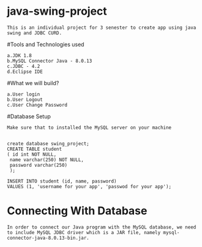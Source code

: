# java-swing-project
    This is an individual project for 3 senester to create app using java swing and JDBC CURD.

#Tools and Technologies used
    
    a.JDK 1.8
    b.MySQL Connector Java - 8.0.13
    c.JDBC - 4.2
    d.Eclipse IDE
    
 #What we will  build?
        
    a.User login
    b.User Logout
    c.User Change Password
    
    



#Database Setup

    Make sure that to installed the MySQL server on your machine


    create database swing_project;
    CREATE TABLE student
    ( id int NOT NULL,
     name varchar(250) NOT NULL,
     password varchar(250)
     );

    INSERT INTO student (id, name, password)
    VALUES (1, 'username for your app', 'passwod for your app');

# Connecting With Database
    In order to connect our Java program with the MySQL database, we need to include MySQL JDBC driver which is a JAR file, namely mysql-connector-java-8.0.13-bin.jar.



